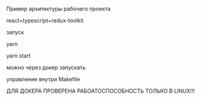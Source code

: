 Пример архитектуры рабочего проекта

react+typescript+redux-toolkit

запуск 

yarn

yarn start


можно через докер запускать

управление внутри Makefile

ДЛЯ ДОКЕРА ПРОВЕРЕНА РАБОАТОСПОСОБНОСТЬ ТОЛЬКО В LINUX!!!
